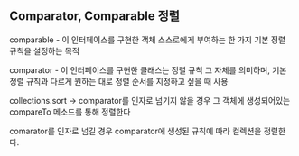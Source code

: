 ## Comparator, Comparable 정렬

comparable - 이 인터페이스를 구현한 객체 스스로에게 부여하는 한 가지 기본 정렬 규칙을 설정하는 목적

comparator - 이 인터페이스를 구현한 클래스는 정렬 규칙 그 자체를 의미하며, 기본 정렬 규칙과 다르게 원하는 대로 정렬 순서를 지정하고 싶을 때 사용



collections.sort -> comparator를 인자로 넘기지 않을 경우 그 객체에 생성되어있는 compareTo 메소드를 통해 정렬한다

comarator를 인자로 넘길 경우 comparator에 생성된 규칙에 따라 컬렉션을 정렬한다.